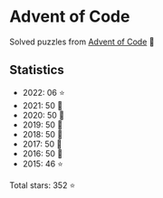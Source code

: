 # Advent of Code

Solved puzzles from [Advent of Code](https://adventofcode.com) :christmas_tree:

## Statistics

- 2022: 06 :star:
- 2021: 50 :star2:
- 2020: 50 :star2:
- 2019: 50 :star2:
- 2018: 50 :star2:
- 2017: 50 :star2:
- 2016: 50 :star2:
- 2015: 46 :star:

Total stars: 352 :star:
